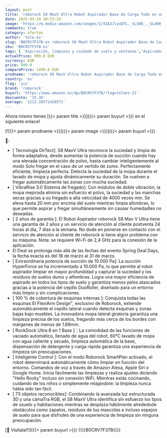 ```yaml
---
layout: post
title: 'roborock S8 MaxV Ultra Robot Aspirador Base de Carga Todo en uno  FlexiArm Design  Aspiradora y friegasuelo 10.000 Pa  DuoRoller Riser  VibraRise 3.0  HyperForce  Reactive Al 2.0  Blanco'
date: 2025-03-29 10:53:24
image: 'https://m.media-amazon.com/images/I/41AJJlyxDTL._SL500_._SL400_.jpg'
comments: true
category: ofertas
author: 'tole.es'
slug: 'B0CRV7F37B-es roborock S8 MaxV Ultra Robot Aspirador Base de Carga Todo...'
sku: 'B0CRV7F37B-es'
tags: [ 'Aspiración, limpieza y cuidado de suelo y ventanas','Aspiradoras','Hogar y cocina','Robots aspiradores','roborock','🇪🇸', ]
actualPrice: 999.0 EUR
currency: EUR
price: 999.0
comparePrice: 1499.0 EUR
prodname: 'roborock S8 MaxV Ultra Robot Aspirador Base de Carga Todo en uno  FlexiArm Design  Aspiradora y friegasuelo 10.000 Pa  DuoRoller Riser  VibraRise 3.0  HyperForce  Reactive Al 2.0  Blanco'
country: 'es'
flag: '🇪🇸'
brand: 'roborock'
buyurl: 'https://www.amazon.es/dp/B0CRV7F37B/?tag=tolees-21'
descuento: '33.36'
average: '1213.28571428571'
---
```


Ahora mismo tienes [{{< param title >}}]({{< param buyurl >}}) en el siguiente enlace!

[![{{< param prodname >}}]({{< param image >}})]({{< param buyurl >}})

🔎:

- [ Tecnología DirTect]: S8 MaxV Ultra reconoce la suciedad y limpia de forma adaptativa, desde aumentar la potencia de succión cuando hay una elevada concentración de polvo, hasta cambiar inteligentemente al modo Solo fregar en el caso de un vertido de zumo. Perfectamente eficiente, limpieza perfecta. Detecta la suciedad de la mopa durante el lavado de mopa y ajusta dinámicamente su duración. Se vuelven a fregar automáticamente las zonas con mucha suciedad.
- [ VibraRise 3.0 Sistema de fregado]: Con módulos de doble vibración, la mopa mejorada elimina sin esfuerzo el polvo, la suciedad y las manchas secas gracias a su fregado a alta velccidad de 4000 veces min. Se eleva hasta 20 mm por encima del suelo mientras limpia afombras, lo que permite aspirar y fregar simultáneamente sin causar humedadles no deseadas.
- [ 2 años de garantía ]: El Robot Aspirador roborock S8 Max V Ultra tiene una garantía de 2 años y un servicio de atención al cliente postventa 24 horas al día, 7 días a la semana. No dude en ponerse en contacto con el servicio de atención al cliente de roborock si tiene algún problema con su máquina. Nota: se requiere Wi-Fi de 2,4 GHz para la conexión de la aplicación.
- El Deal se prolonga más allá de las fechas del evento Spring Deal Days, la fecha exacta es del 18 de marzo al 31 de marzo.
- [ Extraordinaria potencia de succión de 10.000 Pa]: La succión HyperForce se ha incrementado a 10.000 Pa, lo que permite al robot aspirador limpiar en mayor profundidad y capturar la suciedad y los residuos de suelos duros y alfombras. Logra una mayor eficiencia de aspirado en todos los tipos de suelo y garantiza menos pelos atascados gracias a la potencia del cepillo DuoRoller, diseñado para un entorno más limpio y sin complicaciones.
- [ 100 % de cobertura de esquinas internas ]: Conquista todas las esquinas El FlexiArm Design", exclusivo de Roborock, extiende automáticamente el cepillo lateral cuando detecta esquinas y zonas bajas bajo muebles. La innovadora mopa lateral giratoria garantiza una limpieza precisa de los suelos, fregando más cerca de los bordes con márgenes de menos de 1.68mm.
- [ RockDock Ultra 8 en 1 Base ]：La comodidad de las funciones de vaciado automático, llenado de agua del robot, 60℃ lavado de mopa con agua caliente y secado, limpieza automática de la base, dispensación de detergente y carga rápida garantiza una experiencia de limpieza sin preocupaciones.
- [ Inteligente Control ]: Con el modo Roborock SmartPlan activado, el robot determinará automáticamente cómo limpiar en función del entorno. Comandos de voz a través de Amazon Alexa, Apple Siri o Google Home. Inicia fácilmente las limpiezas y realiza ajustes diciendo "Hello Rocky" incluso sin conexión WiFi. Mientras estás cocinando, cuidando de los niños o simplemente relajándote: la limpieza nunca había sido tan fácil.
- [ 73 objetos reconocibles]: Combinando la avanzada luz estructurada 3D y una cámaTra RGB, el S8 MaxV Ultra identifica sin esfuerzo los tipos de ssuelo y habitaciones mientras se desplaza hábilmente alrededode obstáculos como zapatos, residuos de tus mascotas e incluso espejos de suelo para que disfrutes de una experiencia de limpieza sin ninguna preocupación.

[🛒 Visítala!!!]({{< param buyurl >}})
{{<world>}}B0CRV7F37B{{</world>}}
